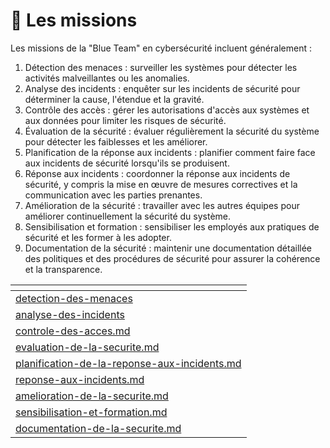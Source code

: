 # 🎁 Les missions

Les missions de la "Blue Team" en cybersécurité incluent généralement :

1. Détection des menaces : surveiller les systèmes pour détecter les activités malveillantes ou les anomalies.
2. Analyse des incidents : enquêter sur les incidents de sécurité pour déterminer la cause, l'étendue et la gravité.
3. Contrôle des accès : gérer les autorisations d'accès aux systèmes et aux données pour limiter les risques de sécurité.
4. Évaluation de la sécurité : évaluer régulièrement la sécurité du système pour détecter les faiblesses et les améliorer.
5. Planification de la réponse aux incidents : planifier comment faire face aux incidents de sécurité lorsqu'ils se produisent.
6. Réponse aux incidents : coordonner la réponse aux incidents de sécurité, y compris la mise en œuvre de mesures correctives et la communication avec les parties prenantes.
7. Amélioration de la sécurité : travailler avec les autres équipes pour améliorer continuellement la sécurité du système.
8. Sensibilisation et formation : sensibiliser les employés aux pratiques de sécurité et les former à les adopter.
9. Documentation de la sécurité : maintenir une documentation détaillée des politiques et des procédures de sécurité pour assurer la cohérence et la transparence.

<table data-view="cards"><thead><tr><th data-card-target data-type="content-ref"></th></tr></thead><tbody><tr><td><a href="detection-des-menaces/">detection-des-menaces</a></td></tr><tr><td><a href="analyse-des-incidents/">analyse-des-incidents</a></td></tr><tr><td><a href="controle-des-acces.md">controle-des-acces.md</a></td></tr><tr><td><a href="evaluation-de-la-securite.md">evaluation-de-la-securite.md</a></td></tr><tr><td><a href="planification-de-la-reponse-aux-incidents.md">planification-de-la-reponse-aux-incidents.md</a></td></tr><tr><td><a href="reponse-aux-incidents.md">reponse-aux-incidents.md</a></td></tr><tr><td><a href="amelioration-de-la-securite.md">amelioration-de-la-securite.md</a></td></tr><tr><td><a href="sensibilisation-et-formation.md">sensibilisation-et-formation.md</a></td></tr><tr><td><a href="documentation-de-la-securite.md">documentation-de-la-securite.md</a></td></tr></tbody></table>
